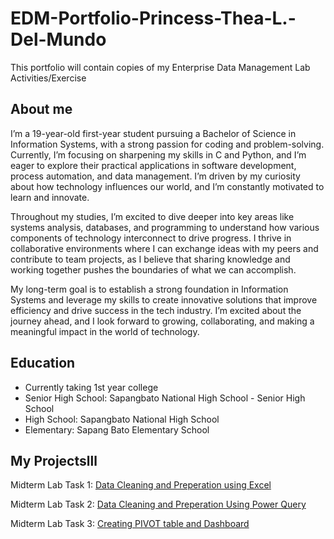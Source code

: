 # EDM-Portfolio-Princess-Thea-L.-Del-Mundo
This portfolio will contain copies of my Enterprise Data Management Lab Activities/Exercise
## About me
I’m a 19-year-old first-year student pursuing a Bachelor of Science in Information Systems, with a strong passion for coding and problem-solving. Currently, I’m focusing on sharpening my skills in C and Python, and I’m eager to explore their practical applications in software development, process automation, and data management. I’m driven by my curiosity about how technology influences our world, and I’m constantly motivated to learn and innovate.

Throughout my studies, I’m excited to dive deeper into key areas like systems analysis, databases, and programming to understand how various components of technology interconnect to drive progress. I thrive in collaborative environments where I can exchange ideas with my peers and contribute to team projects, as I believe that sharing knowledge and working together pushes the boundaries of what we can accomplish.

My long-term goal is to establish a strong foundation in Information Systems and leverage my skills to create innovative solutions that improve efficiency and drive success in the tech industry. I’m excited about the journey ahead, and I look forward to growing, collaborating, and making a meaningful impact in the world of technology.

## Education
- Currently taking 1st year college
- Senior High School: Sapangbato National High School - Senior High School
- High School: Sapangbato National High School
- Elementary: Sapang Bato Elementary School

## My Projectslll
Midterm Lab Task 1: [Data Cleaning and Preperation using Excel](https://github.com/teydlmnd/EDM---Portfolio---Princess-Thea-L.-Del-Mundo/tree/main/MIDTERM%20LAB%20TASK%201%20)

Midterm Lab Task 2: [Data Cleaning and Preperation Using Power Query](https://github.com/teydlmnd/EDM---Portfolio---Princess-Thea-L.-Del-Mundo/blob/main/MIDTERM%20LAB%20TASK%202/README.md)

Midterm Lab Task 3: [Creating PIVOT table and Dashboard](https://github.com/teydlmnd/EDM---Portfolio---Princess-Thea-L.-Del-Mundo/blob/main/MIDTERM%20LAB%20TASK%203/README.md)
